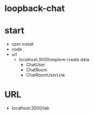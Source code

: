 # loopback-chat
# start
- npm install
- node .
- url
  - localhost:3000/explore create data
    - ChatUser
    - ChatRoom
    - ChatRoomUserLink
# URL
  - localhost:3000/lab
